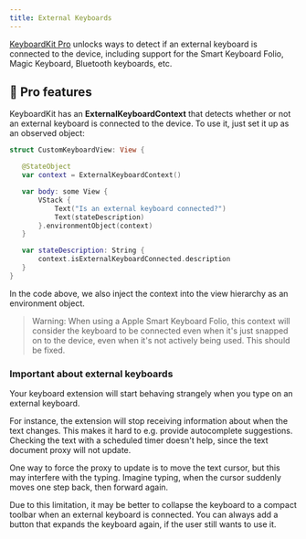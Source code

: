 ```yaml
---
title: External Keyboards
---
```


[KeyboardKit Pro][Pro] unlocks ways to detect if an external keyboard is connected to the device, including support for the Smart Keyboard Folio, Magic Keyboard, Bluetooth keyboards, etc.


## 👑 Pro features

KeyboardKit has an **ExternalKeyboardContext** that detects whether or not an external keyboard is connected to the device. To use it, just set it up as an observed object:

```swift
struct CustomKeyboardView: View {

   @StateObject
   var context = ExternalKeyboardContext()

   var body: some View {
       VStack {
           Text("Is an external keyboard connected?")
           Text(stateDescription)
       }.environmentObject(context)
   }

   var stateDescription: String {
       context.isExternalKeyboardConnected.description
   }
}
```

In the code above, we also inject the context into the view hierarchy as an environment object.

> Warning: When using a Apple Smart Keyboard Folio, this context will consider the keyboard to be connected even when it's just snapped on to the device, even when it's not actively being used. This should be fixed.


### Important about external keyboards

Your keyboard extension will start behaving strangely when you type on an external keyboard.

For instance, the extension will stop receiving information about when the text changes. This makes it hard to e.g. provide autocomplete suggestions. Checking the text with a scheduled timer doesn't help, since the text document proxy will not update.

One way to force the proxy to update is to move the text cursor, but this may interfere with the typing. Imagine typing, when the cursor suddenly moves one step back, then forward again.

Due to this limitation, it may be better to collapse the keyboard to a compact toolbar when an external keyboard is connected. You can always add a button that expands the keyboard again, if the user still wants to use it.



[Pro]: /pro
